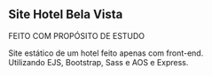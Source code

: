 ## Site Hotel Bela Vista

FEITO COM PROPÓSITO DE ESTUDO

Site estático de um hotel feito apenas com front-end.  
Utilizando EJS, Bootstrap, Sass e AOS e Express.
